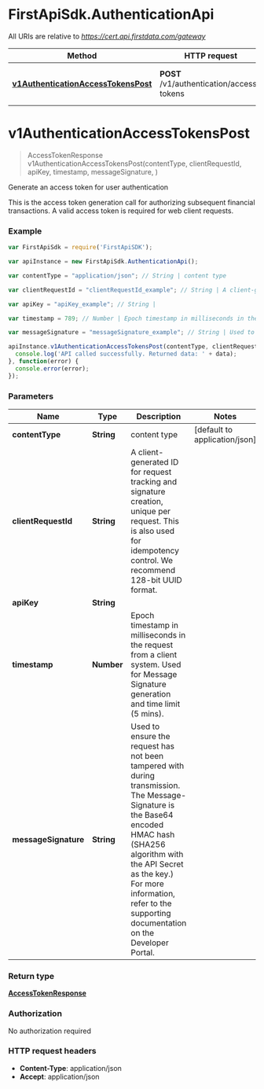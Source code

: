# FirstApiSdk.AuthenticationApi

All URIs are relative to *https://cert.api.firstdata.com/gateway*

Method | HTTP request | Description
------------- | ------------- | -------------
[**v1AuthenticationAccessTokensPost**](AuthenticationApi.md#v1AuthenticationAccessTokensPost) | **POST** /v1/authentication/access-tokens | Generate an access token for user authentication


<a name="v1AuthenticationAccessTokensPost"></a>
# **v1AuthenticationAccessTokensPost**
> AccessTokenResponse v1AuthenticationAccessTokensPost(contentType, clientRequestId, apiKey, timestamp, messageSignature, )

Generate an access token for user authentication

This is the access token generation call for authorizing subsequent financial transactions. A valid access token is required for web client requests. 

### Example
```javascript
var FirstApiSdk = require('FirstApiSDK');

var apiInstance = new FirstApiSdk.AuthenticationApi();

var contentType = "application/json"; // String | content type

var clientRequestId = "clientRequestId_example"; // String | A client-generated ID for request tracking and signature creation, unique per request.  This is also used for idempotency control. We recommend 128-bit UUID format.

var apiKey = "apiKey_example"; // String | 

var timestamp = 789; // Number | Epoch timestamp in milliseconds in the request from a client system. Used for Message Signature generation and time limit (5 mins).

var messageSignature = "messageSignature_example"; // String | Used to ensure the request has not been tampered with during transmission. The Message-Signature is the Base64 encoded HMAC hash (SHA256  algorithm with the API Secret as the key.) For more information, refer to the supporting documentation on the Developer Portal.

apiInstance.v1AuthenticationAccessTokensPost(contentType, clientRequestId, apiKey, timestamp, messageSignature, ).then(function(data) {
  console.log('API called successfully. Returned data: ' + data);
}, function(error) {
  console.error(error);
});

```

### Parameters

Name | Type | Description  | Notes
------------- | ------------- | ------------- | -------------
 **contentType** | **String**| content type | [default to application/json]
 **clientRequestId** | **String**| A client-generated ID for request tracking and signature creation, unique per request.  This is also used for idempotency control. We recommend 128-bit UUID format. | 
 **apiKey** | **String**|  | 
 **timestamp** | **Number**| Epoch timestamp in milliseconds in the request from a client system. Used for Message Signature generation and time limit (5 mins). | 
 **messageSignature** | **String**| Used to ensure the request has not been tampered with during transmission. The Message-Signature is the Base64 encoded HMAC hash (SHA256  algorithm with the API Secret as the key.) For more information, refer to the supporting documentation on the Developer Portal. | 

### Return type

[**AccessTokenResponse**](AccessTokenResponse.md)

### Authorization

No authorization required

### HTTP request headers

 - **Content-Type**: application/json
 - **Accept**: application/json

